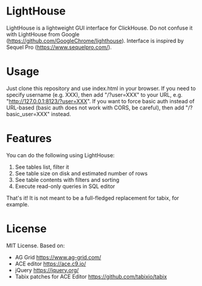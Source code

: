 # LightHouse
LightHouse is a lightweight GUI interface for ClickHouse. Do not confuse it with LightHouse from Google (https://github.com/GoogleChrome/lighthouse). Interface is inspired by Sequel Pro (https://www.sequelpro.com/).

# Usage
Just clone this repository and use index.html in your browser.
If you need to specify username (e.g. XXX), then add "/?user=XXX" to your URL, e.g. "http://127.0.0.1:8123/?user=XXX".
If you want to force basic auth instead of URL-based (basic auth does not work with CORS, be careful), then add "/?basic_user=XXX" instead.

# Features
You can do the following using LightHouse:

1. See tables list, filter it
2. See table size on disk and estimated number of rows
3. See table contents with filters and sorting
4. Execute read-only queries in SQL editor

That's it! It is not meant to be a full-fledged replacement for tabix, for example.

# License

MIT License.
Based on:

- AG Grid https://www.ag-grid.com/
- ACE editor https://ace.c9.io/
- jQuery https://jquery.org/
- Tabix patches for ACE Editor https://github.com/tabixio/tabix
